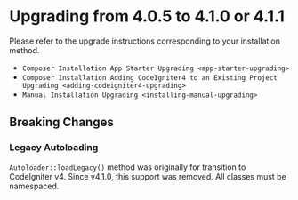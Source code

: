 # Upgrading from 4.0.5 to 4.1.0 or 4.1.1

Please refer to the upgrade instructions corresponding to your
installation method.

- `Composer Installation App Starter Upgrading <app-starter-upgrading>`
- `Composer Installation Adding CodeIgniter4 to an Existing Project Upgrading <adding-codeigniter4-upgrading>`
- `Manual Installation Upgrading <installing-manual-upgrading>`

<div class="contents" local="" depth="2">

</div>

## Breaking Changes

### Legacy Autoloading

`Autoloader::loadLegacy()` method was originally for transition to
CodeIgniter v4. Since v4.1.0, this support was removed. All classes must
be namespaced.
